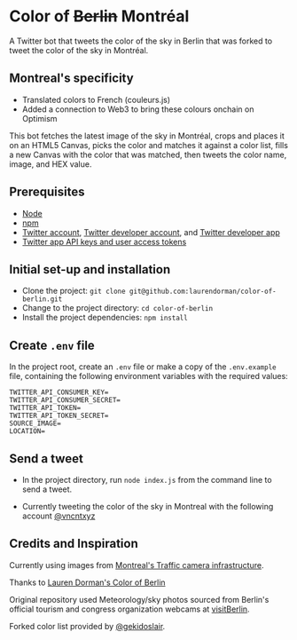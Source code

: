# Color of <strike>Berlin</strike> Montréal

A Twitter bot that tweets the color of the sky in Berlin that was forked to tweet the color of the sky in Montréal.

## Montreal's specificity

- Translated colors to French (couleurs.js)
- Added a connection to Web3 to bring these colours onchain on Optimism

This bot fetches the latest image of the sky in Montréal, crops and places it on an HTML5 Canvas, picks the color and matches it against a color list, fills a new Canvas with the color that was matched, then tweets the color name, image, and HEX value.

## Prerequisites

- [Node](https://nodejs.org/en/)
- [npm](https://www.npmjs.com/get-npm)
- [Twitter account](https://twitter.com/), [Twitter developer account](https://developer.twitter.com/en/docs/basics/developer-portal/overview), and [Twitter developer app](https://developer.twitter.com/en/docs/basics/apps/overview)
- [Twitter app API keys and user access tokens](https://developer.twitter.com/en/docs/basics/apps/guides/the-app-management-dashboard)

## Initial set-up and installation

- Clone the project: `git clone git@github.com:laurendorman/color-of-berlin.git`
- Change to the project directory: `cd color-of-berlin`
- Install the project dependencies: `npm install`

## Create `.env` file

In the project root, create an `.env` file or make a copy of the `.env.example` file, containing the following environment variables with the required values:

```
TWITTER_API_CONSUMER_KEY=
TWITTER_API_CONSUMER_SECRET=
TWITTER_API_TOKEN=
TWITTER_API_TOKEN_SECRET=
SOURCE_IMAGE=
LOCATION=
```

## Send a tweet

- In the project directory, run `node index.js` from the command line to send a tweet.

- Currently tweeting the color of the sky in Montreal with the following account [@vncntxyz](https://twitter.com/vncntxyz)

## Credits and Inspiration

Currently using images from [Montreal's Traffic camera infrastructure](https://ville.montreal.qc.ca/circulation/).

Thanks to [Lauren Dorman's Color of Berlin](https://github.com/laurendorman/color-of-berlin)

Original repository used Meteorology/sky photos sourced from Berlin's official tourism and congress organization webcams at [visitBerlin](https://webcam.visitberlin.de/).

Forked color list provided by [@gekidoslair](https://gist.github.com/gekidoslair/72058193cb2fc8cbc182).
